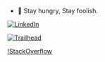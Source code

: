 <!--
**bubbali/bubbali** is a ✨ _special_ ✨ repository because its `README.md` (this file) appears on your GitHub profile.

Here are some ideas to get you started:

- 🔭 I’m currently working on ...
- 🌱 I’m currently learning ...
- 👯 I’m looking to collaborate on ...
- 🤔 I’m looking for help with ...
- 💬 Ask me about ...
- 📫 How to reach me: ...
- 😄 Pronouns: ...
- ⚡ Fun fact: ...
-->
- 🔭 Stay hungry, Stay foolish.

[![LinkedIn](https://img.shields.io/badge/my-LinkedIn-blue)](https://www.linkedin.com/in/bubba-li)

[![Trailhead](https://trailblazer.me/resource/1616178793000/assets/assets/images/profile/trailblazer-me.svg)](https://trailblazer.me/id/bubbali)

[!StackOverflow](https://stackoverflow.com/users/9479933/bubba-li)
